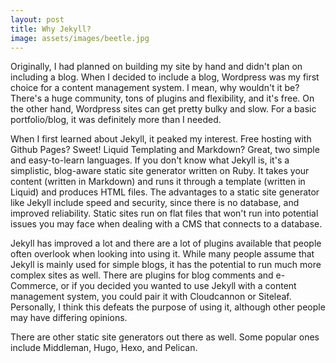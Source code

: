 ```yaml
---
layout: post
title: Why Jekyll?
image: assets/images/beetle.jpg
---
```


Originally, I had planned on building my site by hand and didn't plan on including a blog. When I decided to include a blog, Wordpress was my first choice for a content management system. I mean, why wouldn't it be? There's a huge community, tons of plugins and flexibility, and it's free. On the other hand, Wordpress sites can get pretty bulky and slow. For a basic portfolio/blog, it was definitely more than I needed.

When I first learned about Jekyll, it peaked my interest. Free hosting with Github Pages? Sweet! Liquid Templating and Markdown? Great, two simple and easy-to-learn languages. If you don't know what Jekyll is, it's a simplistic, blog-aware static site generator written on Ruby. It takes your content (written in Markdown) and runs it through a template (written in Liquid) and produces HTML files. The advantages to a static site generator like Jekyll include speed and security, since there is no database, and improved reliability. Static sites run on flat files that won't run into potential issues you may face when dealing with a CMS that connects to a database.

Jekyll has improved a lot and there are a lot of plugins available that people often overlook when looking into using it. While many people assume that Jekyll is mainly used for simple blogs, it has the potential to run much more complex sites as well. There are plugins for blog comments and e-Commerce, or if you decided you wanted to use Jekyll with a content management system, you could pair it with Cloudcannon or Siteleaf. Personally, I think this defeats the purpose of using it, although other people may have differing opinions.

There are other static site generators out there as well. Some popular ones include Middleman, Hugo, Hexo, and Pelican. 
